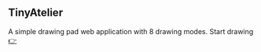 ## TinyAtelier
A simple drawing pad web application with 8 drawing modes.
Start drawing [👉](https://uibany.github.io/tinyatelier/index)
